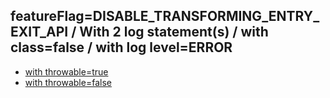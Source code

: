 ## featureFlag=DISABLE_TRANSFORMING_ENTRY_EXIT_API / With 2 log statement(s) / with class=false / with log level=ERROR

* [with throwable=true](throwable-true/index.md)
* [with throwable=false](throwable-false/index.md)


